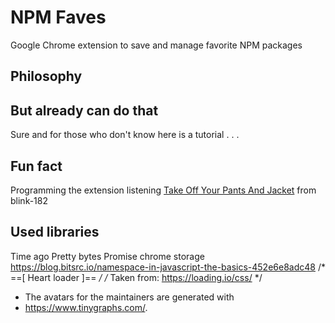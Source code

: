 # NPM Faves
Google Chrome extension to save and manage favorite NPM packages

## Philosophy

## But already can do that
Sure and for those who don't know here is a tutorial
.
.
.


## Fun fact
Programming the extension listening [Take Off Your Pants And Jacket](https://open.spotify.com/album/3nHpBmW5wJXGeC3ojBkpey?si=7lBnojRoS3mCAjRxt223BQ) from blink-182

## Used libraries

Time ago
Pretty bytes
Promise chrome storage
https://blog.bitsrc.io/namespace-in-javascript-the-basics-452e6e8adc48
/* ==[ Heart loader ]== */
/* Taken from: https://loading.io/css/ */
* The avatars for the maintainers are generated with
 * https://www.tinygraphs.com/.